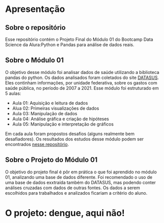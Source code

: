 
# Apresentação
## Sobre o repositório
Esse repositório contém o Projeto Final do Módulo 01 do Bootcamp Data Science da Alura:Python e Pandas para análise de dados reais.

## Sobre o Módulo 01
O objetivo desse módulo foi analisar dados de saúde utilizando a biblioteca pandas do python. Os dados analisados foram coletados do site [DATASUS](http://www2.datasus.gov.br/DATASUS/index.php?area=0202&id=11633&VObj=http://tabnet.datasus.gov.br/cgi/deftohtm.exe?sih/cnv/qi). Eles continham informações, por unidade federativa, sobre os gastos com saúde pública, no período de 2007 a 2021. Esse módulo foi estruturado em 5 aulas:

- Aula 01: Aquisição e leitura de dados
- Alua 02: Primeiras visualizações de dados
- Aula 03: Manipulação de dados
- Aula 04: Análise gráfica e criação de hipóteses
- Aula 05: Manipulação e interpretação de gráficos

Em cada aula foram propostos desafios (alguns realmente bem desafiadores). Os resultados dos estudos desse módulo podem ser encontrados [nesse repositório](https://github.com/renanmath/Alura_Bootcamp_Data_Science/tree/main/Modulo01). 

## Sobre o Projeto do Módulo 01

O objetivo do projeto final é pôr em prática o que foi aprendido no módulo 01, analizando uma base de dados diferente. Foi recomendado o uso de uma base de dados exxtraída também do DATASUS, mas podendo conter análises cruzadas com dados de outras fontes. Os dados a serem escolhidos para trabalhados e analizados ficariam a critério do aluno. 

# O projeto: dengue, aqui não!
